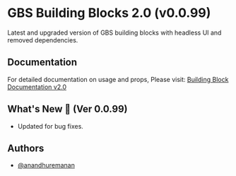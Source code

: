 # GBS Building Blocks 2.0 (v0.0.99)

Latest and upgraded version of GBS building blocks with headless UI and removed dependencies.

## Documentation

For detailed documentation on usage and props, Please visit: [Building Block Documentation v2.0](https://blackmax-designs.gitbook.io/building-block-v2.0)

## What's New 🎉 (Ver 0.0.99)

- Updated for bug fixes.

## Authors

- [@anandhuremanan](https://www.github.com/anandhuremanan)
